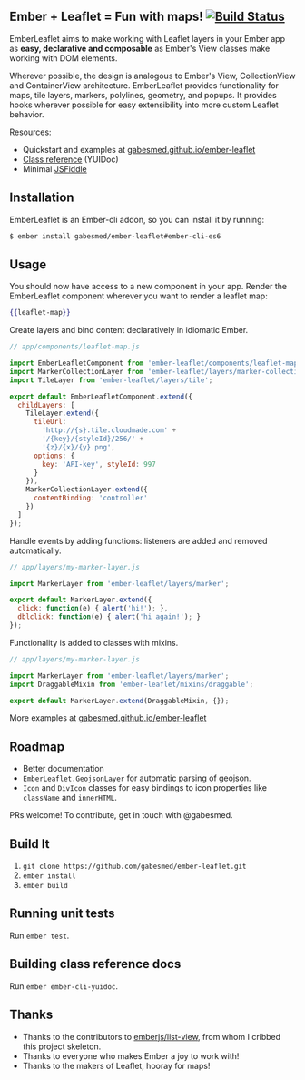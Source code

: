 ## Ember + Leaflet = Fun with maps! [![Build Status](https://secure.travis-ci.org/gabesmed/ember-leaflet.png?branch=ember-cli-es6)](http://travis-ci.org/gabesmed/ember-leaflet)

EmberLeaflet aims to make working with Leaflet layers in your Ember app as **easy, declarative and composable** as Ember's View classes make working with DOM elements.

Wherever possible, the design is analogous to Ember's View, CollectionView and ContainerView architecture. EmberLeaflet provides functionality for maps, tile layers, markers, polylines, geometry, and popups. It provides hooks wherever possible for easy extensibility into more custom Leaflet behavior.

Resources:

* Quickstart and examples at [gabesmed.github.io/ember-leaflet](http://gabesmed.github.io/ember-leaflet)
* [Class reference](http://gabesmed.github.io/ember-leaflet/docs/index.html) (YUIDoc)
* Minimal [JSFiddle](http://jsfiddle.net/3bUv8/)

## Installation

EmberLeaflet is an Ember-cli addon, so you can install it by running:

```bash
$ ember install gabesmed/ember-leaflet#ember-cli-es6
```

## Usage

You should now have access to a new component in your app.
Render the EmberLeaflet component wherever you want to render a leaflet map:

```handlebars
{{leaflet-map}}
```

Create layers and bind content declaratively in idiomatic Ember.

``` javascript
// app/components/leaflet-map.js

import EmberLeafletComponent from 'ember-leaflet/components/leaflet-map';
import MarkerCollectionLayer from 'ember-leaflet/layers/marker-collection';
import TileLayer from 'ember-leaflet/layers/tile';

export default EmberLeafletComponent.extend({
  childLayers: [
    TileLayer.extend({
      tileUrl:
        'http://{s}.tile.cloudmade.com' +
        '/{key}/{styleId}/256/' +
        '{z}/{x}/{y}.png',
      options: {
        key: 'API-key', styleId: 997
      }
    }),
    MarkerCollectionLayer.extend({
      contentBinding: 'controller'
    })
  ]
});
```

Handle events by adding functions: listeners are added and removed automatically.

``` javascript
// app/layers/my-marker-layer.js

import MarkerLayer from 'ember-leaflet/layers/marker';

export default MarkerLayer.extend({
  click: function(e) { alert('hi!'); },
  dblclick: function(e) { alert('hi again!'); }
});
```

Functionality is added to classes with mixins.

``` javascript
// app/layers/my-marker-layer.js

import MarkerLayer from 'ember-leaflet/layers/marker';
import DraggableMixin from 'ember-leaflet/mixins/draggable';

export default MarkerLayer.extend(DraggableMixin, {});
```

More examples at [gabesmed.github.io/ember-leaflet](http://gabesmed.github.io/ember-leaflet)

## Roadmap

- Better documentation
- `EmberLeaflet.GeojsonLayer` for automatic parsing of geojson.
- `Icon` and `DivIcon` classes for easy bindings to icon properties like `className` and `innerHTML`.

PRs welcome! To contribute, get in touch with @gabesmed.

## Build It

1. `git clone https://github.com/gabesmed/ember-leaflet.git`
2. `ember install`
3. `ember build`

## Running unit tests

Run `ember test`.

## Building class reference docs

Run `ember ember-cli-yuidoc`.

## Thanks

* Thanks to the contributors to [emberjs/list-view](https://github.com/emberjs/list-view), from whom I cribbed this project skeleton.
* Thanks to everyone who makes Ember a joy to work with!
* Thanks to the makers of Leaflet, hooray for maps!
